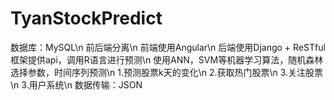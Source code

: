 TyanStockPredict
================
数据库：MySQL\n
前后端分离\n
前端使用Angular\n
后端使用Django + ReSTful框架提供api，调用R语言进行预测\n
使用ANN，SVM等机器学习算法，随机森林选择参数，时间序列预测\n
1.预测股票k天的变化\n
2.获取热门股票\n
3.关注股票\n
3.用户系统\n
数据传输：JSON
